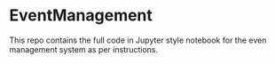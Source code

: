 # EventManagement
This repo contains the full code in Jupyter style notebook for the even management system as per instructions.
